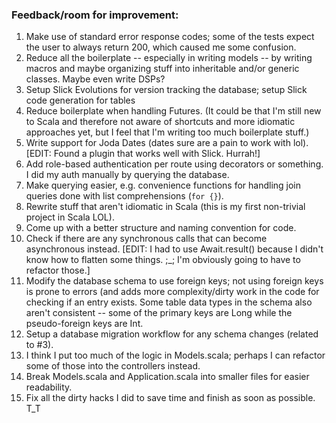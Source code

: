 ### Feedback/room for improvement:

1. Make use of standard error response codes; some of the tests expect the user to always return
200, which caused me some confusion.
2. Reduce all the boilerplate -- especially in writing models -- by writing macros and maybe
organizing stuff into inheritable and/or generic classes. Maybe even write DSPs?
3. Setup Slick Evolutions for version tracking the database; setup Slick code generation for tables
4. Reduce boilerplate when handling Futures. (It could be that I'm still new to Scala and therefore not aware of shortcuts and more idiomatic approaches yet, but I feel that I'm writing too much boilerplate stuff.)
5. Write support for Joda Dates (dates sure are a pain to work with lol). [EDIT: Found a plugin that works well with Slick. Hurrah!]
6. Add role-based authentication per route using decorators or something. I did my auth manually by querying
the database.
7. Make querying easier, e.g. convenience functions for handling join queries done with list
comprehensions (`for {}`).
8. Rewrite stuff that aren't idiomatic in Scala (this is my first non-trivial project in Scala LOL).
9. Come up with a better structure and naming convention for code.
10. Check if there are any synchronous calls that can become asynchronous instead. [EDIT: I had to
use Await.result() because I didn't know how to flatten some things. ;_; I'm obviously going to have
to refactor those.]
11. Modify the database schema to use foreign keys; not using foreign keys is prone to errors (and
adds more complexity/dirty work in the code for checking if an entry exists. Some table data types
in the schema also aren't consistent -- some of the primary keys are Long while the pseudo-foreign
keys are Int.
12. Setup a database migration workflow for any schema changes (related to #3).
13. I think I put too much of the logic in Models.scala; perhaps I can refactor some of those into
the controllers instead.
14. Break Models.scala and Application.scala into smaller files for easier readability.
15. Fix all the dirty hacks I did to save time and finish as soon as possible. T_T

